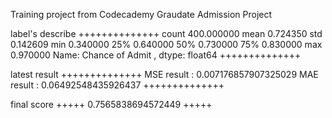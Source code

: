 Training project from Codecademy
Graudate Admission Project

label's describe
++++++++++++++
count    400.000000
mean       0.724350
std        0.142609
min        0.340000
25%        0.640000
50%        0.730000
75%        0.830000
max        0.970000
Name: Chance of Admit , dtype: float64
++++++++++++++

latest result 
++++++++++++++
MSE result : 0.007176857907325029
MAE result : 0.06492548435926437
++++++++++++++

final score
+++++
0.7565838694572449
+++++